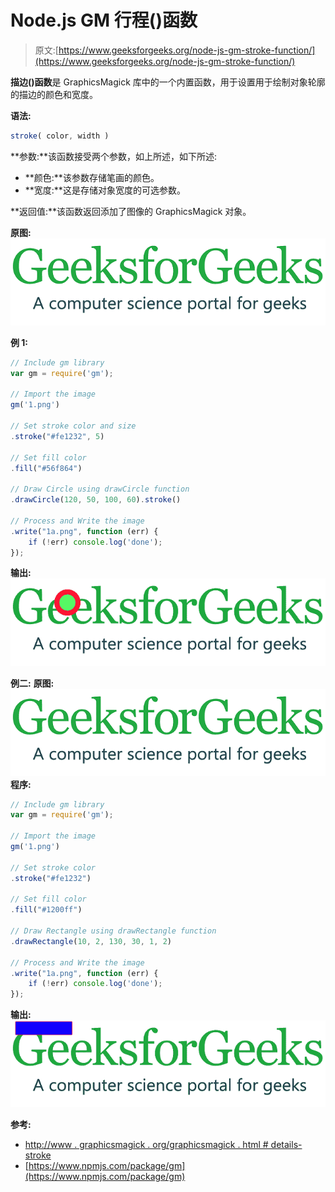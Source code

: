 # Node.js GM 行程()函数

> 原文:[https://www.geeksforgeeks.org/node-js-gm-stroke-function/](https://www.geeksforgeeks.org/node-js-gm-stroke-function/)

**描边()函数**是 GraphicsMagick 库中的一个内置函数，用于设置用于绘制对象轮廓的描边的颜色和宽度。

**语法:**

```js
stroke( color, width )
```

**参数:**该函数接受两个参数，如上所述，如下所述:

*   **颜色:**该参数存储笔画的颜色。
*   **宽度:**这是存储对象宽度的可选参数。

**返回值:**该函数返回添加了图像的 GraphicsMagick 对象。

**原图:**
![](img/3a7f2a0c7a1b7410f45c9428c4fda2ad.png)

**例 1:**

```js
// Include gm library
var gm = require('gm');

// Import the image
gm('1.png')

// Set stroke color and size
.stroke("#fe1232", 5)

// Set fill color
.fill("#56f864")

// Draw Circle using drawCircle function
.drawCircle(120, 50, 100, 60).stroke()

// Process and Write the image
.write("1a.png", function (err) {
    if (!err) console.log('done');
});
```

**输出:**
![](img/a35ad963ecaca51d209d7368c7fb5f2a.png)

**例二:**
**原图:**
![](img/3a7f2a0c7a1b7410f45c9428c4fda2ad.png)
**程序:**

```js
// Include gm library
var gm = require('gm');

// Import the image
gm('1.png')

// Set stroke color
.stroke("#fe1232")

// Set fill color
.fill("#1200ff")

// Draw Rectangle using drawRectangle function
.drawRectangle(10, 2, 130, 30, 1, 2)

// Process and Write the image
.write("1a.png", function (err) {
    if (!err) console.log('done');
});
```

**输出:**
![](img/dea129c6f7620dc5044bec76a6387be8.png)

**参考:**

*   [http://www . graphicsmagick . org/graphicsmagick . html # details-stroke](http://www.graphicsmagick.org/GraphicsMagick.html#details-stroke)
*   [https://www.npmjs.com/package/gm](https://www.npmjs.com/package/gm)